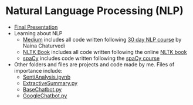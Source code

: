 # Natural Language Processing (NLP)
- [Final Presentation](https://docs.google.com/presentation/d/1geV5Y_Im0sF7DnpHZNokX73uCpegDyOd/edit?usp=sharing&ouid=109714899202359812575&rtpof=true&sd=true)
- Learning about NLP
  - [Medium](Medium) includes all code written following [30 day NLP course](https://medium.com/coders-mojo/day-1-30-days-of-natural-language-processing-series-with-projects-b29211d5450c) by Naina Chaturvedi
  - [NLTK Book](NLTK%20Book) includes all code written following the online [NLTK book](https://www.nltk.org/book/)
  - [spaCy](spaCy) includes code written following the [spaCy course](https://course.spacy.io/en)
- Other folders and files are projects and code made by me. Files of importance include: 
  - [SentiAnalysis.ipynb](Projects/SentiAnalysis.ipynb)
  - [ExtractiveSummary.py](Projects/ExtractiveSummary.py)
  - [BaseChatbot.py](Projects/BaseChatbot.py)
  - [GoogleChatbot.py](Projects/GoogleChatbot.py)
